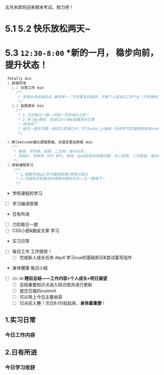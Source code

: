 五月末即将迎来期末考试，努力吧！

# 5.1 5.2 快乐放松两天~

# 5.3 `12:30-8:00` *新的一月， 稳步向前，提升状态！



```js
 Totally min
 1.前端开发
   1.1 日常工作 min
     /** 
      * 多喝水多起来走走-身体第一；不犯重复的错误；平衡个人成长&工作产出（不机械地工作&不摸鱼）；提升工作效率-定时完成某一部分任务！
      */
   1.2 自我成长 min
     /** 
      * 1.力扣每日一题——开启一天的成长之旅！
      * 2.学习by掘金：阅读CSS小册&收藏夹的文章
      * 待完成👇
      * 每日一道手写题；阅读JS灵魂之问；学习node.js基础（后续学习实践使用那本node+react的小册）；看TS课程；阅读react+redux相关书籍、文档；学习React原理；阅读红宝书等经典书籍
      */
 
 2.刷leetcode强化逻辑思维、对语言更加熟练 min
   /** 
    * 数组、字符串、链表、二叉树、栈与队列；
    * 双指针、哈希表、DFS BFS、排序、dp动态规划经典问题、贪心思想、二分查找、滑动窗口；
    */
 3.学校课程学习
    /** 
     * 1.跟着学校ppt学习编译原理+简单记笔记
     * 2.完成有实验要求的课程的期末作业——五一整理下！
     */
```

- 学校课程的学习

- [ ] 学习编译原理

- 日有所进

- [ ] 力扣每日一题
- [ ] CSS小册&掘金文章 学习

- 实习日常
- [ ] 每日工作 工作提效！
  - [ ] 完成新人成长任务 day4 学习vue的基础知识&尝试着写组件
- 身体健康 每日小结
- [ ] `23:30` **睡前总结——工作内容+个人成长+明日展望**
  - [ ] 总结重要知识点进入知识库并进行更新
  - [ ] 提交日报的commit
  - [ ] 可以带上今日主要收获
  - [ ] 12点前入睡！次日8:00前起床，**身体最重要**！

## 1.实习日常

### 今日工作内容



## 2.日有所进

### 今日学习收获